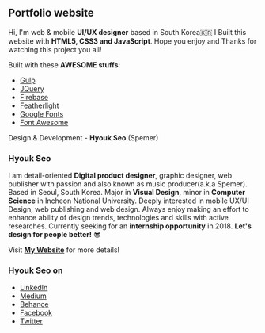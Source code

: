 ## Portfolio website  
Hi, I'm web & mobile __UI/UX designer__ based in South Korea🇰🇷 I Built this website with __HTML5, CSS3 and JavaScript__. Hope you enjoy and Thanks for watching this project you all!  
  
Built with these __AWESOME stuffs__:
* <a href="https://gulpjs.com/" target="_blank" title="Gulp">Gulp</a>
* <a href="https://jquery.com/" target="_blank" title="JQuery">JQuery</a>
* <a href="https://firebase.google.com/" target="_blank" title="Firebase">Firebase</a>
* <a href="https://github.com/noelboss/featherlight" target="_blank" title="Featherlight">Featherlight</a>
* <a href="https://fonts.google.com/" target="_blank" title="Google Fonts">Google Fonts</a>
* <a href="http://fontawesome.io/" target="_blank" title="Font Awesome">Font Awesome</a>
  
Design & Development - __Hyouk Seo__ (Spemer)  
  
### Hyouk Seo  
I am detail-oriented __Digital product designer__, graphic designer, web publisher with passion and also known as music producer(a.k.a Spemer). Based in Seoul, South Korea. Major in __Visual Design__, minor in __Computer Science__ in Incheon National University. Deeply interested in mobile UX/UI Design, web publishing and web design. Always enjoy making an effort to enhance ability of design trends, technologies and skills with active researches. Currently seeking for an __internship opportunity__ in 2018. __Let's design for people better!__ 😎  
  
Visit __<a href="https://spemer.com" target="_blank" title="spemer.com">My Website</a>__ for more details!  
  
### Hyouk Seo on  
* <a href="https://www.linkedin.com/in/hyouk-seo-0b6801122/" target="_blank" title="LinkedIn">LinkedIn</a>
* <a href="https://medium.com/@spemer" target="_blank" title="Medium">Medium</a>
* <a href="https://behance.net/spemer" target="_blank" title="Behance">Behance</a>
* <a href="https://www.facebook.com/ghsspower" target="_blank" title="Facebook">Facebook</a>
* <a href="https://twitter.com/OfficialSpemer" target="_blank" title="Twitter">Twitter</a>
  